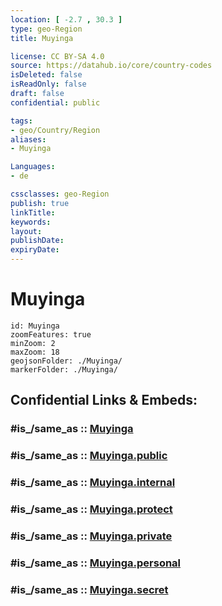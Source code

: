 ```yaml
---
location: [ -2.7 , 30.3 ] 
type: geo-Region
title: Muyinga

license: CC BY-SA 4.0
source: https://datahub.io/core/country-codes
isDeleted: false
isReadOnly: false
draft: false
confidential: public

tags:
- geo/Country/Region
aliases:
- Muyinga

Languages:
- de

cssclasses: geo-Region
publish: true
linkTitle: 
keywords: 
layout: 
publishDate: 
expiryDate: 
---
```


# Muyinga

```leaflet
id: Muyinga
zoomFeatures: true 
minZoom: 2 
maxZoom: 18
geojsonFolder: ./Muyinga/
markerFolder: ./Muyinga/
```


## Confidential Links & Embeds: 

### #is_/same_as :: [Muyinga](/_Standards/Earth/Continent/Africa/Africa~Central/Burundi/Provinces~Burundi/Muyinga.md) 

### #is_/same_as :: [Muyinga.public](/_public/Earth/Continent/Africa/Africa~Central/Burundi/Provinces~Burundi/Muyinga.public.md) 

### #is_/same_as :: [Muyinga.internal](/_internal/Earth/Continent/Africa/Africa~Central/Burundi/Provinces~Burundi/Muyinga.internal.md) 

### #is_/same_as :: [Muyinga.protect](/_protect/Earth/Continent/Africa/Africa~Central/Burundi/Provinces~Burundi/Muyinga.protect.md) 

### #is_/same_as :: [Muyinga.private](/_private/Earth/Continent/Africa/Africa~Central/Burundi/Provinces~Burundi/Muyinga.private.md) 

### #is_/same_as :: [Muyinga.personal](/_personal/Earth/Continent/Africa/Africa~Central/Burundi/Provinces~Burundi/Muyinga.personal.md) 

### #is_/same_as :: [Muyinga.secret](/_secret/Earth/Continent/Africa/Africa~Central/Burundi/Provinces~Burundi/Muyinga.secret.md)

